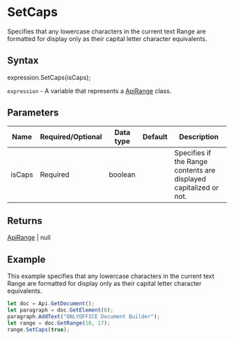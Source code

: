 # SetCaps

Specifies that any lowercase characters in the current text Range are formatted for display only as their capital letter character equivalents.

## Syntax

expression.SetCaps(isCaps);

`expression` - A variable that represents a [ApiRange](../ApiRange.md) class.

## Parameters

| **Name** | **Required/Optional** | **Data type** | **Default** | **Description** |
| ------------- | ------------- | ------------- | ------------- | ------------- |
| isCaps | Required | boolean |  | Specifies if the Range contents are displayed capitalized or not. |

## Returns

[ApiRange](../../ApiRange/ApiRange.md) | null

## Example

This example specifies that any lowercase characters in the current text Range are formatted for display only as their capital letter character equivalents.

```javascript
let doc = Api.GetDocument();
let paragraph = doc.GetElement(0);
paragraph.AddText("ONLYOFFICE Document Builder");
let range = doc.GetRange(10, 17);
range.SetCaps(true);
```
